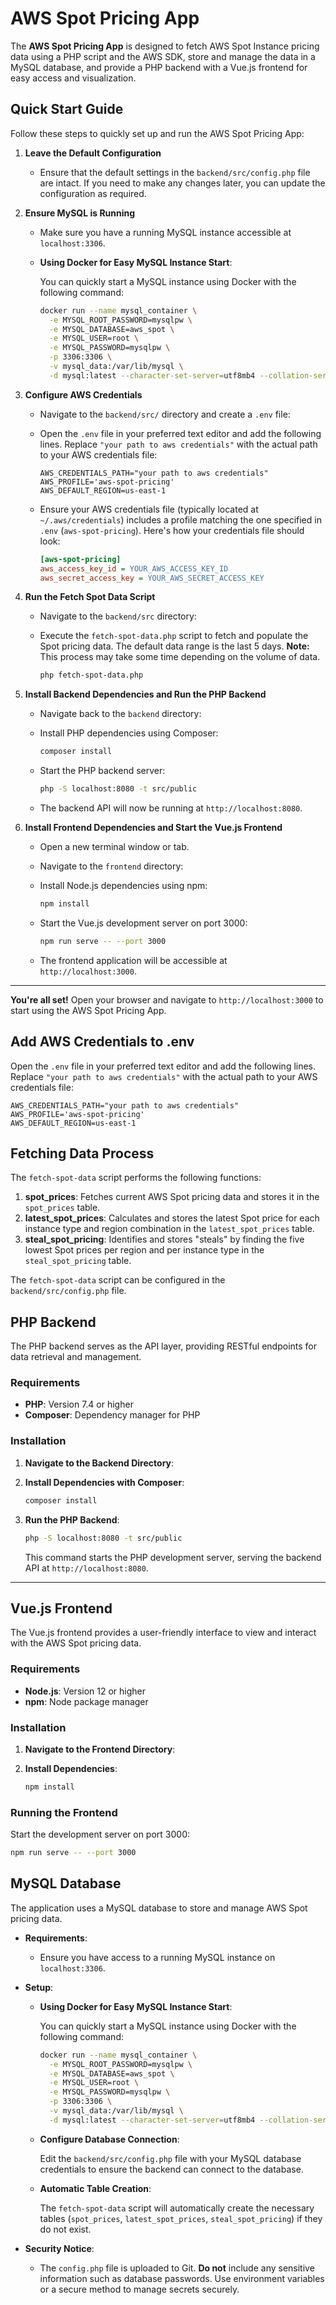 # AWS Spot Pricing App

The **AWS Spot Pricing App** is designed to fetch AWS Spot Instance pricing data using a PHP script and the AWS SDK, store and manage the data in a MySQL database, and provide a PHP backend with a Vue.js frontend for easy access and visualization.
## Quick Start Guide

Follow these steps to quickly set up and run the AWS Spot Pricing App:

1. **Leave the Default Configuration**
   
   - Ensure that the default settings in the `backend/src/config.php` file are intact. If you need to make any changes later, you can update the configuration as required.

2. **Ensure MySQL is Running**
   
   - Make sure you have a running MySQL instance accessible at `localhost:3306`.
   - **Using Docker for Easy MySQL Instance Start**:
     
     You can quickly start a MySQL instance using Docker with the following command:
     
     ```bash
     docker run --name mysql_container \
       -e MYSQL_ROOT_PASSWORD=mysqlpw \
       -e MYSQL_DATABASE=aws_spot \
       -e MYSQL_USER=root \
       -e MYSQL_PASSWORD=mysqlpw \
       -p 3306:3306 \
       -v mysql_data:/var/lib/mysql \
       -d mysql:latest --character-set-server=utf8mb4 --collation-server=utf8mb4_unicode_ci
     ```

3. **Configure AWS Credentials**
   
   - Navigate to the `backend/src/` directory and create a `.env` file:
   
   - Open the `.env` file in your preferred text editor and add the following lines. Replace `"your path to aws credentials"` with the actual path to your AWS credentials file:
     
     ```env
     AWS_CREDENTIALS_PATH="your path to aws credentials"
     AWS_PROFILE='aws-spot-pricing'
     AWS_DEFAULT_REGION=us-east-1
     ```
   
   - Ensure your AWS credentials file (typically located at `~/.aws/credentials`) includes a profile matching the one specified in `.env` (`aws-spot-pricing`). Here's how your credentials file should look:
     
     ```ini
     [aws-spot-pricing]
     aws_access_key_id = YOUR_AWS_ACCESS_KEY_ID
     aws_secret_access_key = YOUR_AWS_SECRET_ACCESS_KEY
     ```

4. **Run the Fetch Spot Data Script**
   
   - Navigate to the `backend/src` directory:
   
   - Execute the `fetch-spot-data.php` script to fetch and populate the Spot pricing data. The default data range is the last 5 days. **Note:** This process may take some time depending on the volume of data.
     
     ```bash
     php fetch-spot-data.php
     ```

5. **Install Backend Dependencies and Run the PHP Backend**
   
   - Navigate back to the `backend` directory:
   
   - Install PHP dependencies using Composer:
     
     ```bash
     composer install
     ```
   
   - Start the PHP backend server:
     
     ```bash
     php -S localhost:8080 -t src/public
     ```
   
   - The backend API will now be running at `http://localhost:8080`.

6. **Install Frontend Dependencies and Start the Vue.js Frontend**
   
   - Open a new terminal window or tab.
   
   - Navigate to the `frontend` directory:
   
   - Install Node.js dependencies using npm:
     
     ```bash
     npm install
     ```
   
   - Start the Vue.js development server on port 3000:
     
     ```bash
     npm run serve -- --port 3000
     ```
   
   - The frontend application will be accessible at `http://localhost:3000`.

---

**You're all set!** Open your browser and navigate to `http://localhost:3000` to start using the AWS Spot Pricing App.



## Add AWS Credentials to .env

Open the `.env` file in your preferred text editor and add the following lines. Replace `"your path to aws credentials"` with the actual path to your AWS credentials file:

```env
AWS_CREDENTIALS_PATH="your path to aws credentials"
AWS_PROFILE='aws-spot-pricing'
AWS_DEFAULT_REGION=us-east-1
```
## Fetching Data Process

The `fetch-spot-data` script performs the following functions:

1. **spot_prices**: Fetches current AWS Spot pricing data and stores it in the `spot_prices` table.
2. **latest_spot_prices**: Calculates and stores the latest Spot price for each instance type and region combination in the `latest_spot_prices` table.
3. **steal_spot_pricing**: Identifies and stores "steals" by finding the five lowest Spot prices per region and per instance type in the `steal_spot_pricing` table.

The `fetch-spot-data` script can be configured in the `backend/src/config.php` file.

## PHP Backend

The PHP backend serves as the API layer, providing RESTful endpoints for data retrieval and management.

### Requirements

- **PHP**: Version 7.4 or higher
- **Composer**: Dependency manager for PHP

### Installation

1. **Navigate to the Backend Directory**:

2. **Install Dependencies with Composer**:
    ```bash
    composer install
    ```

3. **Run the PHP Backend**:
    ```bash
    php -S localhost:8080 -t src/public
    ```

    This command starts the PHP development server, serving the backend API at `http://localhost:8080`.

---


## Vue.js Frontend

The Vue.js frontend provides a user-friendly interface to view and interact with the AWS Spot pricing data.

### Requirements

- **Node.js**: Version 12 or higher
- **npm**: Node package manager

### Installation

1. **Navigate to the Frontend Directory**:

2. **Install Dependencies**:
    ```bash
    npm install
    ```

### Running the Frontend

Start the development server on port 3000:
```bash
npm run serve -- --port 3000
```

## MySQL Database

The application uses a MySQL database to store and manage AWS Spot pricing data.

- **Requirements**:
  - Ensure you have access to a running MySQL instance on `localhost:3306`.

- **Setup**:

  - **Using Docker for Easy MySQL Instance Start**:

    You can quickly start a MySQL instance using Docker with the following command:

    ```bash
    docker run --name mysql_container \
      -e MYSQL_ROOT_PASSWORD=mysqlpw \
      -e MYSQL_DATABASE=aws_spot \
      -e MYSQL_USER=root \
      -e MYSQL_PASSWORD=mysqlpw \
      -p 3306:3306 \
      -v mysql_data:/var/lib/mysql \
      -d mysql:latest --character-set-server=utf8mb4 --collation-server=utf8mb4_unicode_ci
    ```

  - **Configure Database Connection**:

    Edit the `backend/src/config.php` file with your MySQL database credentials to ensure the backend can connect to the database.

  - **Automatic Table Creation**:

    The `fetch-spot-data` script will automatically create the necessary tables (`spot_prices`, `latest_spot_prices`, `steal_spot_pricing`) if they do not exist.

- **Security Notice**:
  - The `config.php` file is uploaded to Git. **Do not** include any sensitive information such as database passwords. Use environment variables or a secure method to manage secrets securely.